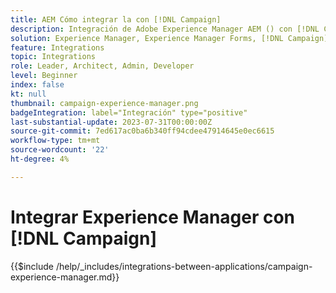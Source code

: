 ```yaml
---
title: AEM Cómo integrar la con [!DNL Campaign]
description: Integración de Adobe Experience Manager AEM () con [!DNL Campaign] para crear y administrar campañas de correo electrónico.
solution: Experience Manager, Experience Manager Forms, [!DNL Campaign], [!DNL Campaign] v8, [!DNL Campaign] Standard, [!DNL Campaign] Classic v7
feature: Integrations
topic: Integrations
role: Leader, Architect, Admin, Developer
level: Beginner
index: false
kt: null
thumbnail: campaign-experience-manager.png
badgeIntegration: label="Integración" type="positive"
last-substantial-update: 2023-07-31T00:00:00Z
source-git-commit: 7ed617ac0ba6b340ff94cdee47914645e0ec6615
workflow-type: tm+mt
source-wordcount: '22'
ht-degree: 4%

---
```



# Integrar Experience Manager con [!DNL Campaign]

{{$include /help/_includes/integrations-between-applications/campaign-experience-manager.md}}
